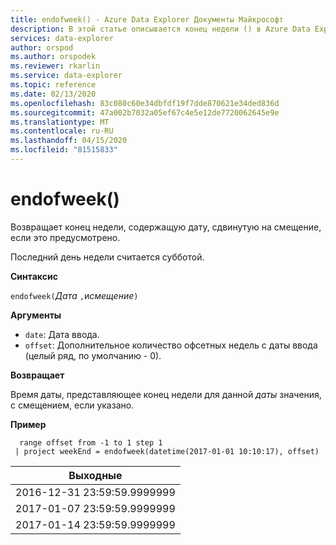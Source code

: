 ```yaml
---
title: endofweek() - Azure Data Explorer Документы Майкрософт
description: В этой статье описывается конец недели () в Azure Data Explorer.
services: data-explorer
author: orspod
ms.author: orspodek
ms.reviewer: rkarlin
ms.service: data-explorer
ms.topic: reference
ms.date: 02/13/2020
ms.openlocfilehash: 83c080c60e34dbfdf19f7dde870621e34ded836d
ms.sourcegitcommit: 47a002b7032a05ef67c4e5e12de7720062645e9e
ms.translationtype: MT
ms.contentlocale: ru-RU
ms.lasthandoff: 04/15/2020
ms.locfileid: "81515833"
---
```

# <a name="endofweek"></a>endofweek()

Возвращает конец недели, содержащую дату, сдвинутую на смещение, если это предусмотрено.

Последний день недели считается субботой.

**Синтаксис**

`endofweek(`*Дата* `,`и*смещение*`)`

**Аргументы**

* `date`: Дата ввода.
* `offset`: Дополнительное количество офсетных недель с даты ввода (целый ряд, по умолчанию - 0).

**Возвращает**

Время даты, представляющее конец недели для данной *даты* значения, с смещением, если указано.

**Пример**

```kusto
  range offset from -1 to 1 step 1
 | project weekEnd = endofweek(datetime(2017-01-01 10:10:17), offset)  

```

|Выходные|
|---|
|2016-12-31 23:59:59.9999999|
|2017-01-07 23:59:59.9999999|
|2017-01-14 23:59:59.9999999|